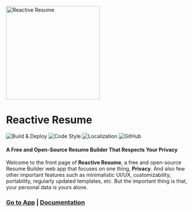 <img src="https://i.imgur.com/4eps4gP.png" alt="Reactive Resume" width="256px"  height="256px"/>

# Reactive Resume

![Build & Deploy](https://github.com/AmruthPillai/Reactive-Resume/workflows/Build%20&%20Deploy/badge.svg)
![Code Style](https://badgen.net/badge/code%20style/airbnb/ff5a5f?icon=airbnb)
![Localization](https://badges.crowdin.net/reactive-resume/localized.svg)
![GitHub](https://img.shields.io/github/license/AmruthPillai/Reactive-Resume)

#### A Free and Open-Source Resume Builder That Respects Your Privacy

Welcome to the front page of **Reactive Resume**, a free and open-source Resume Builder web app that focuses on one thing, **Privacy**. And also few other important features such as minimalistic UI/UX, customizability, portability, regularly updated templates, etc. But the important thing is that, your personal data is yours alone.

### [Go to App](https://rxresu.me/) | [Documentation](https://docs.rxresu.me/)

